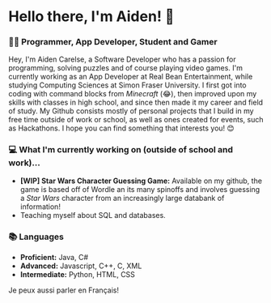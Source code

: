 # Hello there, I'm Aiden! 👋
### 👨‍💻 Programmer, App Developer, Student and Gamer

Hey, I'm Aiden Carelse, a Software Developer who has a passion for programming, solving puzzles and of course playing video games. I'm currently working as an App Developer at Real Bean Entertainment, while studying Computing Sciences at Simon Fraser University. I first got into coding with command blocks from *Minecraft* (😂), then improved upon my skills with classes in high school, and since then made it my career and field of study. My Github consists mostly of personal projects that I build in my free time outside of work or school, as well as ones created for events, such as Hackathons. I hope you can find something that interests you! 😊

### 💻 What I'm currently working on (outside of school and work)...
- **[WIP] Star Wars Character Guessing Game:** Available on my github, the game is based off of Wordle an its many spinoffs and involves guessing a *Star Wars* character from an increasingly large databank of information!
- Teaching myself about SQL and databases.

### 📚 Languages
- **Proficient:** Java, C#
- **Advanced:** Javascript, C++, C, XML
- **Intermediate:** Python, HTML, CSS

Je peux aussi parler en Français!
<!--
**AidenCarelse/AidenCarelse** is a ✨ _special_ ✨ repository because its `README.md` (this file) appears on your GitHub profile.

Here are some ideas to get you started:

- 🔭 I’m currently working on ...
- 🌱 I’m currently learning ...
- 👯 I’m looking to collaborate on ...
- 🤔 I’m looking for help with ...
- 💬 Ask me about ...
- 📫 How to reach me: ...
- 😄 Pronouns: ...
- ⚡ Fun fact: ...
- also like sports, UI design, etc, areas of interest/study
-->

